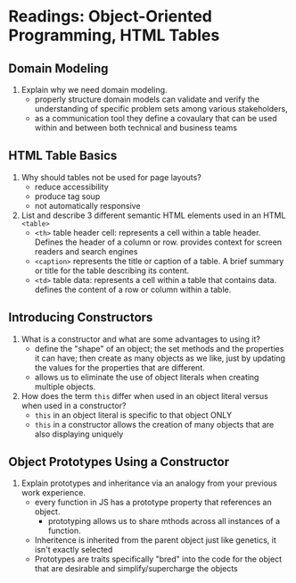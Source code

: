 # Readings: Object-Oriented Programming, HTML Tables

## Domain Modeling

1. Explain why we need domain modeling.
   * properly structure domain models can validate and verify the understanding of specific problem sets among various stakeholders,  
   * as a communication tool they define a covaulary that can be used within and between both technical and business teams

## HTML Table Basics

1. Why should tables not be used for page layouts?
   * reduce accessibility 
   * produce tag soup
   * not automatically responsive
2. List and describe 3 different semantic HTML elements used in an HTML `<table>`
   * `<th>` table header cell: represents a cell within a table header.  Defines the header of a column or row.  provides context for screen readers and search engines
   * `<caption>` represents the title or caption of a table. A brief summary or title for the table describing its content.
   * `<td>` table data: represents a cell within a table that contains data. defines the content of a row or column within a table.

## Introducing Constructors

1. What is a constructor and what are some advantages to using it?
   * define the "shape" of an object; the set methods and the properties it can have; then create as many objects as we like, just by updating the values for the properties that are different.
   * allows us to eliminate the use of object literals when creating multiple objects.
2. How does the term `this` differ when used in an object literal versus when used in a constructor?
   * `this` in an object literal is specific to that object ONLY
   * `this` in a constructor allows the creation of many objects that are also displaying uniquely

## Object Prototypes Using a Constructor

1. Explain prototypes and inheritance via an analogy from your previous work experience.
   * every function in JS has a prototype property that references an object.
     * prototyping allows us to share mthods across all instances of a function.
   * Inheritence is inherited from the parent object just like genetics, it isn't exactly selected
   * Prototypes are traits specifically "bred" into the code for the object that are desirable and simplify/supercharge the objects